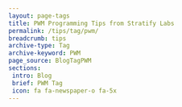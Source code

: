 ```yaml
---
layout: page-tags
title: PWM Programming Tips from Stratify Labs
permalink: /tips/tag/pwm/
breadcrumb: tips
archive-type: Tag
archive-keyword: PWM
page_source: BlogTagPWM
sections:
 intro: Blog
 brief: PWM Tag
 icon: fa fa-newspaper-o fa-5x
---
```

